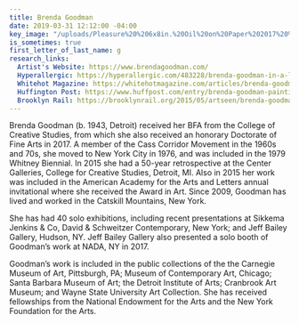 ```yaml
---
title: Brenda Goodman
date: 2019-03-31 12:12:00 -04:00
key_image: "/uploads/Pleasure%20%206x8in.%20Oil%20on%20Paper%202017%20%20copy.jpg"
is_sometimes: true
first_letter_of_last_name: g
research_links:
  Artist's Website: https://www.brendagoodman.com/
  Hyperallergic: https://hyperallergic.com/483228/brenda-goodman-in-a-lighter-place-sikkema-jenkins-and-co/
  Whitehot Magazine: https://whitehotmagazine.com/articles/brenda-goodman-turns-towards-light/3735
  Huffington Post: https://www.huffpost.com/entry/brenda-goodman-painting_b_1676521
  Brooklyn Rail: https://brooklynrail.org/2015/05/artseen/brenda-goodman-new-work
---
```


Brenda Goodman (b. 1943, Detroit) received her BFA from the College of Creative Studies, from which she also received an honorary Doctorate of Fine Arts in 2017. A member of the Cass Corridor Movement in the 1960s and 70s, she moved to New York City in 1976, and was included in the 1979 Whitney Biennial. In 2015 she had a 50-year retrospective at the Center Galleries, College for Creative Studies, Detroit, MI. Also in 2015 her work was included in the American Academy for the Arts and Letters annual invitational where she received the Award in Art. Since 2009, Goodman has lived and worked in the Catskill Mountains, New York.

She has had 40 solo exhibitions, including recent presentations at Sikkema Jenkins & Co, David & Schweitzer Contemporary, New York; and Jeff Bailey Gallery, Hudson, NY. Jeff Bailey Gallery also presented a solo booth of Goodman’s work at NADA, NY in 2017.  

Goodman’s work is included in the public collections of the the Carnegie Museum of Art, Pittsburgh, PA; Museum of Contemporary Art, Chicago; Santa Barbara Museum of Art; the Detroit Institute of Arts; Cranbrook Art Museum; and Wayne State University Art Collection. She has received fellowships from the National Endowment for the Arts and the New York Foundation for the Arts.